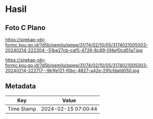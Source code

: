 # Hasil

## Foto C Plano

https://sirekap-obj-formc.kpu.go.id/7d5b/pemilu/ppwp/31/74/02/10/05/3174021005003-20240214-222304--51be27cb-caf5-4726-8c89-0f4ef0cd51a7.jpg

https://sirekap-obj-formc.kpu.go.id/7d5b/pemilu/ppwp/31/74/02/10/05/3174021005003-20240214-222717--9b1fe121-f0bc-4827-a42e-291cfdafd050.jpg


## Metadata

| Key        | Value               |
| ---------- | ------------------- |
| Time Stamp | 2024-02-15 07:00:44 |



